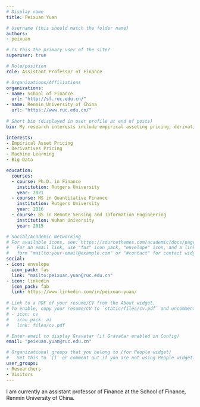 ```yaml
---
# Display name
title: Peixuan Yuan

# Username (this should match the folder name)
authors:
- peixuan

# Is this the primary user of the site?
superuser: true

# Role/position
role: Assistant Professor of Finance

# Organizations/Affiliations
organizations:
- name: School of Finance
  url: "http://sf.ruc.edu.cn/"
- name: Renmin University of China
  url: "https://www.ruc.edu.cn/"
  
# Short bio (displayed in user profile at end of posts)
bio: My research interests include empirical asseting pricing, derivatives pricing and machine learning.

interests:
- Empirical Asset Pricing
- Derivatives Pricing
- Machine Learning
- Big Data

education:
  courses:
  - course: Ph.D. in Finance
    institution: Rutgers University
    year: 2021
  - course: MS in Quantitative Finance
    institution: Rutgers University
    year: 2016
  - course: BS in Remote Sensing and Information Engineering
    institution: Wuhan University
    year: 2015

# Social/Academic Networking
# For available icons, see: https://sourcethemes.com/academic/docs/page-builder/#icons
#   For an email link, use "fas" icon pack, "envelope" icon, and a link in the
#   form "mailto:your-email@example.com" or "#contact" for contact widget.
social:
- icon: envelope
  icon_pack: fas
  link: "mailto:peixuan.yuan@ruc.edu.cn"
- icon: linkedin
  icon_pack: fab
  link: https://www.linkedin.com/in/peixuan-yuan/
  
# Link to a PDF of your resume/CV from the About widget.
# To enable, copy your resume/CV to `static/files/cv.pdf` and uncomment the lines below.
# - icon: cv
#   icon_pack: ai
#   link: files/cv.pdf

# Enter email to display Gravatar (if Gravatar enabled in Config)
email: "peixuan.yuan@ruc.edu.cn"

# Organizational groups that you belong to (for People widget)
#   Set this to `[]` or comment out if you are not using People widget.
user_groups:
- Researchers
- Visitors
---
```


I am currently an assistant professor of Finance at the School of Finance, Renmin University of China.

